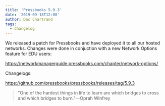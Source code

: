```yaml
---
title: 'Pressbooks 5.9.3'
date: '2019-09-18T12:00'
author: Dac Chartrand
tags:
  - Changelog
---
```


We released a patch for Pressbooks and have deployed it to all our hosted networks.
Changes were done in conjuction with a new Network Options feature for EDU users:

<https://networkmanagerguide.pressbooks.com/chapter/network-options/>

Changelogs:

<https://github.com/pressbooks/pressbooks/releases/tag/5.9.3>

> "One of the hardest things in life to learn are which bridges to cross and which bridges
> to burn."—Oprah Winfrey
